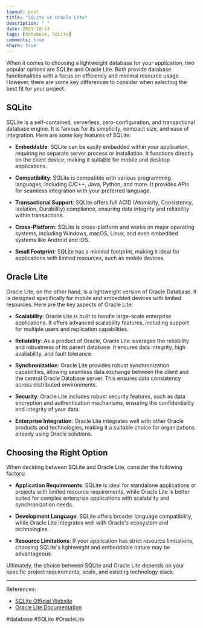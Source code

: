 ```yaml
---
layout: post
title: "SQLite vs Oracle Lite"
description: " "
date: 2023-10-13
tags: [database, SQLite]
comments: true
share: true
---
```


When it comes to choosing a lightweight database for your application, two popular options are SQLite and Oracle Lite. Both provide database functionalities with a focus on efficiency and minimal resource usage. However, there are some key differences to consider when selecting the best fit for your project.

## SQLite

SQLite is a self-contained, serverless, zero-configuration, and transactional database engine. It is famous for its simplicity, compact size, and ease of integration. Here are some key features of SQLite:

- **Embeddable**: SQLite can be easily embedded within your application, requiring no separate server process or installation. It functions directly on the client device, making it suitable for mobile and desktop applications.

- **Compatibility**: SQLite is compatible with various programming languages, including C/C++, Java, Python, and more. It provides APIs for seamless integration with your preferred language.

- **Transactional Support**: SQLite offers full ACID (Atomicity, Consistency, Isolation, Durability) compliance, ensuring data integrity and reliability within transactions.

- **Cross-Platform**: SQLite is cross-platform and works on major operating systems, including Windows, macOS, Linux, and even embedded systems like Android and iOS.

- **Small Footprint**: SQLite has a minimal footprint, making it ideal for applications with limited resources, such as mobile devices.

## Oracle Lite

Oracle Lite, on the other hand, is a lightweight version of Oracle Database. It is designed specifically for mobile and embedded devices with limited resources. Here are the key aspects of Oracle Lite:

- **Scalability**: Oracle Lite is built to handle large-scale enterprise applications. It offers advanced scalability features, including support for multiple users and replication capabilities.

- **Reliability**: As a product of Oracle, Oracle Lite leverages the reliability and robustness of its parent database. It ensures data integrity, high availability, and fault tolerance.

- **Synchronization**: Oracle Lite provides robust synchronization capabilities, allowing seamless data exchange between the client and the central Oracle Database server. This ensures data consistency across distributed environments.

- **Security**: Oracle Lite includes robust security features, such as data encryption and authentication mechanisms, ensuring the confidentiality and integrity of your data.

- **Enterprise Integration**: Oracle Lite integrates well with other Oracle products and technologies, making it a suitable choice for organizations already using Oracle solutions.

## Choosing the Right Option

When deciding between SQLite and Oracle Lite, consider the following factors:

- **Application Requirements**: SQLite is ideal for standalone applications or projects with limited resource requirements, while Oracle Lite is better suited for complex enterprise applications with scalability and synchronization needs.

- **Development Language**: SQLite offers broader language compatibility, while Oracle Lite integrates well with Oracle's ecosystem and technologies.

- **Resource Limitations**: If your application has strict resource limitations, choosing SQLite's lightweight and embeddable nature may be advantageous.

Ultimately, the choice between SQLite and Oracle Lite depends on your specific project requirements, scale, and existing technology stack.

---

References:
- [SQLite Official Website](https://sqlite.org/)
- [Oracle Lite Documentation](https://www.oracle.com/database/technologies/mobile/overview.html)

#database #SQLite #OracleLite